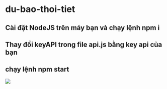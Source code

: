 # du-bao-thoi-tiet
## Cài đặt NodeJS trên máy bạn và chạy lệnh npm i
## Thay đổi keyAPI trong file api.js bằng key api của bạn
## chạy lệnh npm start
<img src="https://github.com/NguyenHoang81/du-bao-thoi-tiet/assets/142012496/84e293c2-b9f5-4314-8da6-096bb6792678"/>
